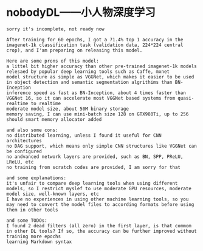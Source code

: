 # nobodyDL——小人物深度学习
	sorry it's incomplete, not ready now

	After training for 60 epochs, I got a 71.4% top 1 accuracy in the imagenet-1k classification task (validation data, 224*224 central crop), and I'am preparing on releasing this model.

	Here are some prons of this model:
	a littel bit higher accuracy than other pre-trained imagenet-1k models relesaed by popular deep learning tools such as Caffe, mxnet
	model structure as simple as VGGNet, which makes it easier to be used in object detection and semantic segmentation algrithims than BN-Inception
	inference speed as fast as BN-Inception, about 4 times faster than VGGNet 16, so it can accelerate most VGGNet based systems from quasi-realtime to realtime
	moderate model size, about 50M binary storage
	memory saving, I can use mini-batch size 128 on GTX980Ti, up to 256 should smart memory allocator added
	
	and also some cons:
	no distributed learning, unless I found it useful for CNN architectures
	no DAG support, which means only simple CNN structures like VGGNet can be configured
	no andvanced network layers are provided, such as BN, SPP, PReLU, LReLU, etc
	no training from scratch codes are provided, I am sorry for that
	
	and some explanations:
	it's unfair to compare deep learning tools when using different models, so I restrict myslef to use moderate GPU resources, moderate model size, well-known layers, etc
	I have no experiences in using other machine learning tools, so you may need to convert the model files to according formats before using them in other tools
	
	and some TODOs:
	I found 2 dead filters (all zero) in the first layer, is that commom in other DL tools? If so, the accuracy can be further improved without training more epochs
	learning Markdown syntax
